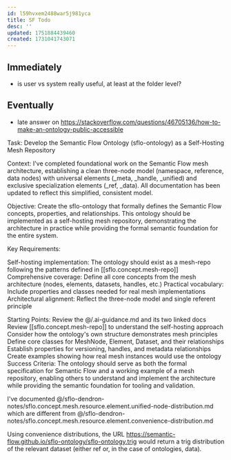 ```yaml
---
id: l59hvxem2488war5j981yca
title: SF Todo
desc: ''
updated: 1751884439460
created: 1731041743071
---
```


## Immediately

- is user vs system really useful, at least at the folder level?

## Eventually

- late answer on https://stackoverflow.com/questions/46705136/how-to-make-an-ontology-public-accessible


Task: Develop the Semantic Flow Ontology (sflo-ontology) as a Self-Hosting Mesh Repository

Context:
I've completed foundational work on the Semantic Flow mesh architecture, establishing a clean three-node model (namespace, reference, data nodes) with universal elements (_meta, _handle, _unified) and exclusive specialization elements (_ref, _data). All documentation has been updated to reflect this simplified, consistent model.

Objective:
Create the sflo-ontology that formally defines the Semantic Flow concepts, properties, and relationships. This ontology should be implemented as a self-hosting mesh repository, demonstrating the architecture in practice while providing the formal semantic foundation for the entire system.

Key Requirements:

Self-hosting implementation: The ontology should exist as a mesh-repo following the patterns defined in [[sflo.concept.mesh-repo]]
Comprehensive coverage: Define all core concepts from the mesh architecture (nodes, elements, datasets, handles, etc.)
Practical vocabulary: Include properties and classes needed for real mesh implementations
Architectural alignment: Reflect the three-node model and single referent principle

Starting Points:
Review the @/.ai-guidance.md and its two linked docs
Review [[sflo.concept.mesh-repo]] to understand the self-hosting approach
Consider how the ontology's own structure demonstrates mesh principles
Define core classes for MeshNode, Element, Dataset, and their relationships
Establish properties for versioning, handles, and metadata relationships
Create examples showing how real mesh instances would use the ontology
Success Criteria:
The ontology should serve as both the formal specification for Semantic Flow and a working example of a mesh repository, enabling others to understand and implement the architecture while providing the semantic foundation for tooling and validation.


I've documented @/sflo-dendron-notes/sflo.concept.mesh.resource.element.unified-node-distribution.md  which are different from @/sflo-dendron-notes/sflo.concept.mesh.resource.element.convenience-distribution.md 

Using convenience distributions, the URL https://semantic-flow.github.io/sflo-ontology/sflo-ontology.trig would return a trig distribution of the relevant dataset (either ref or, in the case of ontologies, data).

 